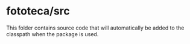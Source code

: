 # fototeca/src

This folder contains source code that will automatically be added to the classpath when
the package is used.
